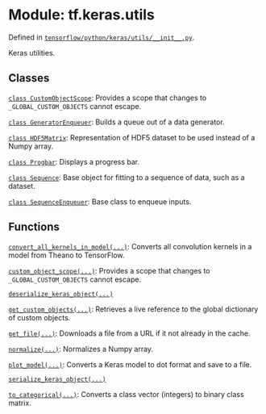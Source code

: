 <div itemscope itemtype="http://developers.google.com/ReferenceObject">
<meta itemprop="name" content="tf.keras.utils" />
</div>

# Module: tf.keras.utils



Defined in [`tensorflow/python/keras/utils/__init__.py`](https://www.tensorflow.org/code/tensorflow/python/keras/utils/__init__.py).

Keras utilities.

## Classes

[`class CustomObjectScope`](../../tf/keras/utils/CustomObjectScope.md): Provides a scope that changes to `_GLOBAL_CUSTOM_OBJECTS` cannot escape.

[`class GeneratorEnqueuer`](../../tf/keras/utils/GeneratorEnqueuer.md): Builds a queue out of a data generator.

[`class HDF5Matrix`](../../tf/keras/utils/HDF5Matrix.md): Representation of HDF5 dataset to be used instead of a Numpy array.

[`class Progbar`](../../tf/keras/utils/Progbar.md): Displays a progress bar.

[`class Sequence`](../../tf/keras/utils/Sequence.md): Base object for fitting to a sequence of data, such as a dataset.

[`class SequenceEnqueuer`](../../tf/keras/utils/SequenceEnqueuer.md): Base class to enqueue inputs.

## Functions

[`convert_all_kernels_in_model(...)`](../../tf/keras/utils/convert_all_kernels_in_model.md): Converts all convolution kernels in a model from Theano to TensorFlow.

[`custom_object_scope(...)`](../../tf/keras/utils/custom_object_scope.md): Provides a scope that changes to `_GLOBAL_CUSTOM_OBJECTS` cannot escape.

[`deserialize_keras_object(...)`](../../tf/keras/utils/deserialize_keras_object.md)

[`get_custom_objects(...)`](../../tf/keras/utils/get_custom_objects.md): Retrieves a live reference to the global dictionary of custom objects.

[`get_file(...)`](../../tf/keras/utils/get_file.md): Downloads a file from a URL if it not already in the cache.

[`normalize(...)`](../../tf/keras/utils/normalize.md): Normalizes a Numpy array.

[`plot_model(...)`](../../tf/keras/utils/plot_model.md): Converts a Keras model to dot format and save to a file.

[`serialize_keras_object(...)`](../../tf/keras/utils/serialize_keras_object.md)

[`to_categorical(...)`](../../tf/keras/utils/to_categorical.md): Converts a class vector (integers) to binary class matrix.

